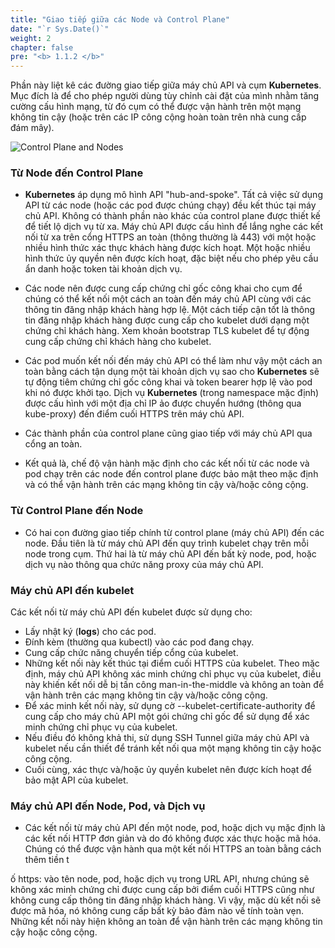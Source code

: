 ```yaml
---
title: "Giao tiếp giữa các Node và Control Plane"
date: "`r Sys.Date()`"
weight: 2
chapter: false
pre: "<b> 1.1.2 </b>"
---
```


Phần này liệt kê các đường giao tiếp giữa máy chủ API và cụm **Kubernetes**. Mục đích là để cho phép người dùng tùy chỉnh cài đặt của mình nhằm tăng cường cấu hình mạng, từ đó cụm có thể được vận hành trên một mạng không tin cậy (hoặc trên các IP công cộng hoàn toàn trên nhà cung cấp đám mây).

![Control Plane and Nodes](../../../images/part1/1/2/0001.svg?featherlight=false&width=60pc)

### **Từ Node đến Control Plane**
- **Kubernetes** áp dụng mô hình API "hub-and-spoke". Tất cả việc sử dụng API từ các node (hoặc các pod được chúng chạy) đều kết thúc tại máy chủ API. Không có thành phần nào khác của control plane được thiết kế để tiết lộ dịch vụ từ xa. Máy chủ API được cấu hình để lắng nghe các kết nối từ xa trên cổng HTTPS an toàn (thông thường là 443) với một hoặc nhiều hình thức xác thực khách hàng được kích hoạt. Một hoặc nhiều hình thức ủy quyền nên được kích hoạt, đặc biệt nếu cho phép yêu cầu ẩn danh hoặc token tài khoản dịch vụ.

- Các node nên được cung cấp chứng chỉ gốc công khai cho cụm để chúng có thể kết nối một cách an toàn đến máy chủ API cùng với các thông tin đăng nhập khách hàng hợp lệ. Một cách tiếp cận tốt là thông tin đăng nhập khách hàng được cung cấp cho kubelet dưới dạng một chứng chỉ khách hàng. Xem khoản bootstrap TLS kubelet để tự động cung cấp chứng chỉ khách hàng cho kubelet.

- Các pod muốn kết nối đến máy chủ API có thể làm như vậy một cách an toàn bằng cách tận dụng một tài khoản dịch vụ sao cho **Kubernetes** sẽ tự động tiêm chứng chỉ gốc công khai và token bearer hợp lệ vào pod khi nó được khởi tạo. Dịch vụ **Kubernetes** (trong namespace mặc định) được cấu hình với một địa chỉ IP ảo được chuyển hướng (thông qua kube-proxy) đến điểm cuối HTTPS trên máy chủ API.

- Các thành phần của control plane cũng giao tiếp với máy chủ API qua cổng an toàn.

- Kết quả là, chế độ vận hành mặc định cho các kết nối từ các node và pod chạy trên các node đến control plane được bảo mật theo mặc định và có thể vận hành trên các mạng không tin cậy và/hoặc công cộng.

### **Từ Control Plane đến Node**
- Có hai con đường giao tiếp chính từ control plane (máy chủ API) đến các node. Đầu tiên là từ máy chủ API đến quy trình kubelet chạy trên mỗi node trong cụm. Thứ hai là từ máy chủ API đến bất kỳ node, pod, hoặc dịch vụ nào thông qua chức năng proxy của máy chủ API.

### **Máy chủ API đến kubelet**
Các kết nối từ máy chủ API đến kubelet được sử dụng cho:

- Lấy nhật ký (**logs**) cho các pod.
- Đính kèm (thường qua kubectl) vào các pod đang chạy.
- Cung cấp chức năng chuyển tiếp cổng của kubelet.
- Những kết nối này kết thúc tại điểm cuối HTTPS của kubelet. Theo mặc định, máy chủ API không xác minh chứng chỉ phục vụ của kubelet, điều này khiến kết nối dễ bị tấn công man-in-the-middle và không an toàn để vận hành trên các mạng không tin cậy và/hoặc công cộng.
- Để xác minh kết nối này, sử dụng cờ --kubelet-certificate-authority để cung cấp cho máy chủ API một gói chứng chỉ gốc để sử dụng để xác minh chứng chỉ phục vụ của kubelet.
- Nếu điều đó không khả thi, sử dụng SSH Tunnel giữa máy chủ API và kubelet nếu cần thiết để tránh kết nối qua một mạng không tin cậy hoặc công cộng.
- Cuối cùng, xác thực và/hoặc ủy quyền kubelet nên được kích hoạt để bảo mật API của kubelet.

### **Máy chủ API đến Node, Pod, và Dịch vụ**
- Các kết nối từ máy chủ API đến một node, pod, hoặc dịch vụ mặc định là các kết nối HTTP đơn giản và do đó không được xác thực hoặc mã hóa. Chúng có thể được vận hành qua một kết nối HTTPS an toàn bằng cách thêm tiền t

ố https: vào tên node, pod, hoặc dịch vụ trong URL API, nhưng chúng sẽ không xác minh chứng chỉ được cung cấp bởi điểm cuối HTTPS cũng như không cung cấp thông tin đăng nhập khách hàng. Vì vậy, mặc dù kết nối sẽ được mã hóa, nó không cung cấp bất kỳ bảo đảm nào về tính toàn vẹn. Những kết nối này hiện không an toàn để vận hành trên các mạng không tin cậy hoặc công cộng.
